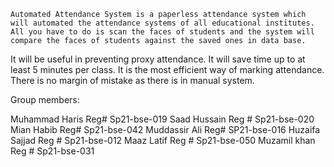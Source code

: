     
    Automated Attendance System is a paperless attendance system which will automated the attendance systems of all educational institutes.
    All you have to do is scan the faces of students and the system will compare the faces of students against the saved ones in data base.
  It will be useful in preventing proxy attendance.
	It will save time up to at least 5 minutes per class.
	It is the most efficient way of marking attendance.
	There is no margin of mistake as there is in manual system.
  
  
  
Group members:

Muhammad Haris	Reg#	Sp21-bse-019
Saad Hussain		Reg #	Sp21-bse-020
Mian Habib		Reg# 	Sp21-bse-042
Muddassir Ali 	Reg# 	SP21-bse-016
Huzaifa Sajjad	Reg #    Sp21-bse-012
Maaz Latif		Reg #    Sp21-bse-050
Muzamil khan	Reg #    Sp21-bse-031
